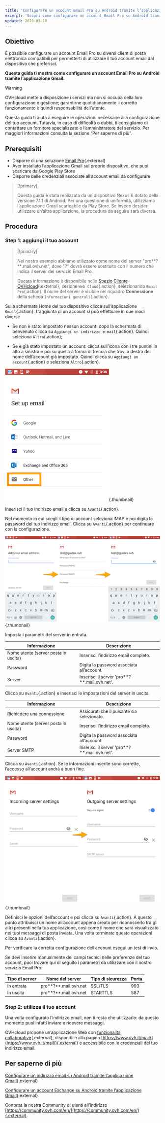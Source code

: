 ```yaml
---
title: 'Configurare un account Email Pro su Android tramite l’applicazione Gmail'
excerpt: 'Scopri come configurare un account Email Pro su Android tramite l’applicazione Gmail'
updated: 2020-03-18
---
```


## Obiettivo

È possibile configurare un account Email Pro su diversi client di posta elettronica compatibili per permetterti di utilizzare il tuo account email dal dispositivo che preferisci.

**Questa guida ti mostra come configurare un account Email Pro su Android tramite l’applicazione Gmail.**

> [!warning]
>
> OVHcloud mette a disposizione i servizi ma non si occupa della loro configurazione e gestione; garantirne quotidianamente il corretto funzionamento è quindi responsabilità dell’utente.
> 
> Questa guida ti aiuta a eseguire le operazioni necessarie alla configurazione del tuo account. Tuttavia, in caso di difficoltà o dubbi, ti consigliamo di contattare un fornitore specializzato o l’amministratore del servizio.  Per maggiori informazioni consulta la sezione “Per saperne di più”.
> 

## Prerequisiti

- Disporre di una soluzione [Email Pro](https://www.ovhcloud.com/it/emails/email-pro/){.external}
- Aver installato l’applicazione Gmail sul proprio dispositivo, che puoi scaricare da Google Play Store
- Disporre delle credenziali associate all’account email da configurare

> [!primary]
>
> Questa guida è stata realizzata da un dispositivo Nexus 6 dotato della versione 7.1.1 di Android. Per una questione di uniformità, utilizziamo l’applicazione Gmail scaricabile da Play Store. Se invece desideri utilizzare un’altra applicazione, la procedura da seguire sarà diversa.
>

## Procedura

### Step 1: aggiungi il tuo account

> [!primary]
>
> Nel nostro esempio abbiamo utilizzato come nome del server "pro**?**.mail.ovh.net", dove "?" dovrà essere sostituito con il numero che indica il server del servizio Email Pro.
>
> Questa informazione è disponibile nello [Spazio Cliente OVHcloud](https://www.ovh.com/auth/?action=gotomanager&from=https://www.ovh.it/&ovhSubsidiary=it){.external}, sezione `Web Cloud`{.action}, selezionando `Email Pro`{.action}. Il nome del server è visibile nel riquadro **Connessione** della scheda `Informazioni generali`{.action}.
> 

Sulla schermata Home del tuo dispositivo clicca sull’applicazione `Gmail`{.action}. L’aggiunta di un account si può effettuare in due modi diversi:

- Se non è stato impostato nessun account: dopo la schermata di benvenuto clicca su `Aggiungi un indirizzo e-mail`{.action}. Quindi seleziona `Altro`{.action}; 

- Se è già stato impostato un account: clicca sull’icona con i tre puntini in alto a sinistra e poi su quella a forma di freccia che trovi a destra del nome dell’account già impostato. Quindi clicca su `Aggiungi un account`{.action} e seleziona `Altro`{.action}. 

![emailpro](images/configuration-email-pro-gmail-application-android-step1.png){.thumbnail}

Inserisci il tuo indirizzo email e clicca su `Avanti`{.action}.

Nel momento in cui scegli il tipo di account seleziona IMAP e poi digita la password del tuo indirizzo email. Clicca su `Avanti`{.action} per continuare con la configurazione.

![emailpro](images/configuration-email-pro-gmail-application-android-step2.png){.thumbnail}

Imposta i parametri del server in entrata. 

|Informazione|Descrizione| 
|---|---| 
|Nome utente (server posta in uscita)|Inserisci l’indirizzo email completo.|  
|Password|Digita la password associata all’account.|
|Server|Inserisci il server 'pro**?**.mail.ovh.net'.|

Clicca su `Avanti`{.action} e inserisci le impostazioni del server in uscita. 

|Informazione|Descrizione| 
|---|---| 
|Richiedere una connessione |Assicurati che il pulsante sia selezionato.|
|Nome utente (server posta in uscita)|Inserisci l’indirizzo email completo.|  
|Password|Digita la password associata all’account.|
|Server SMTP|Inserisci il server 'pro**?**.mail.ovh.net'.|

Clicca su `Avanti`{.action}. Se le informazioni inserite sono corrette, l’accesso all’account andrà a buon fine.

![emailpro](images/configuration-email-pro-gmail-application-android-step3.png){.thumbnail}

Definisci le opzioni dell’account e poi clicca su `Avanti`{.action}. A questo punto attribuisci un nome all’account appena creato per riconoscerlo tra gli altri presenti nella tua applicazione, così come il nome che sarà visualizzato nei tuoi messaggi di posta inviata.  Una volta terminate queste operazioni clicca su `Avanti`{.action}.

Per verificare la corretta configurazione dell’account esegui un test di invio.

Se devi inserire manualmente dei campi tecnici nelle preferenze del tuo account, puoi trovare qui di seguito i parametri da utilizzare con il nostro servizio Email Pro:

|Tipo di server |Nome del server|Tipo di sicurezza|Porta|
|---|---|---|---|
|In entrata|pro**?**.mail.ovh.net|SSL/TLS|993|
|In uscita|pro**?**.mail.ovh.net|STARTTLS|587|

### Step 2: utilizza il tuo account

Una volta configurato l’indirizzo email, non ti resta che utilizzarlo: da questo momento puoi infatti inviare e ricevere messaggi.

OVHcloud propone un’applicazione Web con [funzionalità collaborative](https://www.ovhcloud.com/it/emails/){.external}, disponibile alla pagina [https://www.ovh.it/mail/](https://www.ovh.it/mail/){.external} e accessibile con le credenziali del tuo indirizzo email.

## Per saperne di più

[Configurare un indirizzo email su Android tramite l’applicazione Gmail](/pages/web_cloud/email_and_collaborative_solutions/mx_plan/how_to_configure_android){.external}

[Configurare un account Exchange su Android tramite l’applicazione Gmail](/pages/web_cloud/email_and_collaborative_solutions/microsoft_exchange/how_to_configure_android){.external}

Contatta la nostra Community di utenti all’indirizzo [https://community.ovh.com/en/](https://community.ovh.com/en/){.external}. 